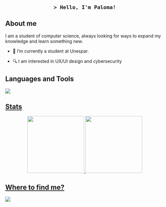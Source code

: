 <h3 align="center">
        <samp>&gt; Hello, I'm
                <b><a target="_blank">Paloma!</a></b>
        </samp>
</h3>


<!-- About me -->
<h2 align="left">About me</h2>

I am a student of computer science, always looking for ways to expand my knowledge and learn something new.


- 📖 I’m currently a student at Unespar.

- 🔍 I am interested in UX/UI design and cybersecurity

<!-- Languages and Tools -->
<h2 align="left">Languages and Tools</h2>
<a href="https://skillicons.dev">
<img src="https://skillicons.dev/icons?i=java,py,c,js,vscode,docker,mysql,php,linux"/>


<!-- Stats -->
<h2>Stats</h2>
<div align="center">
    <img loading="lazy" height="180em" src="https://github-readme-stats.vercel.app/api?username=palomac1&theme=radical&hide_border=true&include_all_commits=true&count_private=false"/>
    <img loading="lazy" height="180em" src="https://github-readme-stats.vercel.app/api/top-langs/?username=palomac1&theme=radical&hide_border=true&include_all_commits=true&count_private=false&layout=compact"/>
</div>


<!-- Medias -->
<h2>Where to find me?</h2>
<p align="left">
 <a href="https://www.linkedin.com/in/palomac1" target="_blank">
  <img src="https://img.shields.io/badge/LinkedIn-0077B5?style=for-the-badge&logo=linkedin&logoColor=white"/>
 </a>
</p>

